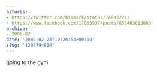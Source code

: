 ```yaml
---
alturls:
- https://twitter.com/bismark/status/748932212
- https://www.facebook.com/17803937/posts/856463613069
archive:
- 2008-02
date: '2008-02-23T19:26:54+00:00'
slug: '1203794814'
---
```


going to the gym

